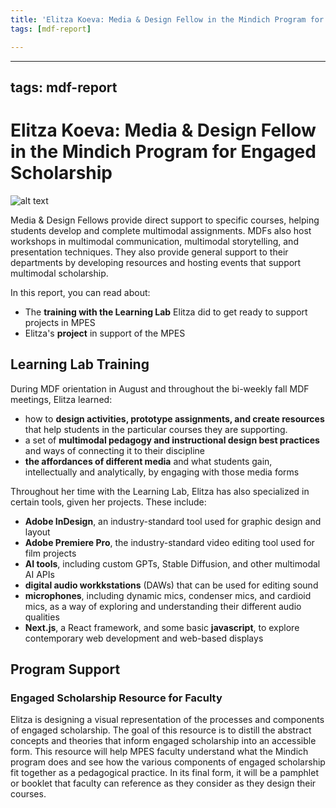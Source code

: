 ```yaml
---
title: 'Elitza Koeva: Media & Design Fellow in the Mindich Program for Engaged Scholarship'
tags: [mdf-report]

---
```


---
tags: mdf-report
---

# Elitza Koeva: Media & Design Fellow in the Mindich Program for Engaged Scholarship

![alt text](https://files.slack.com/files-pri/T0HTW3H0V-F068TA4JCBY/fall_2023-62.png?pub_secret=83b1f81d71)

Media & Design Fellows provide direct support to specific courses, helping students develop and complete multimodal assignments. MDFs also host workshops in multimodal communication, multimodal storytelling, and presentation techniques. They also provide general support to their departments by developing resources and hosting events that support multimodal scholarship.

In this report, you can read about:
* The **training with the Learning Lab** Elitza did to get ready to support projects in MPES
* Elitza's **project** in support of the MPES

## Learning Lab Training

During MDF orientation in August and throughout the bi-weekly fall MDF meetings, Elitza learned:
* how to **design activities, prototype assignments, and create resources** that help students in the particular courses they are supporting.
* a set of **multimodal pedagogy and instructional design best practices** and ways of connecting it to their discipline
* **the affordances of different media** and what students gain, intellectually and analytically, by engaging with those media forms

Throughout her time with the Learning Lab, Elitza has also specialized in certain tools, given her projects. These include:
* **Adobe InDesign**, an industry-standard tool used for graphic design and layout
* **Adobe Premiere Pro**, the industry-standard video editing tool used for film projects
* **AI tools**, including custom GPTs, Stable Diffusion, and other multimodal AI APIs
* **digital audio workkstations** (DAWs) that can be used for editing sound
* **microphones**, including dynamic mics, condenser mics, and cardioid mics, as a way of exploring and understanding their different audio qualities
* **Next.js**, a React framework, and some basic **javascript**, to explore contemporary web development and web-based displays

## Program Support

### Engaged Scholarship Resource for Faculty
Elitza is designing a visual representation of the processes and components of engaged scholarship. The goal of this resource is to distill the abstract concepts and theories that inform engaged scholarship into an accessible form. This resource will help MPES faculty understand what the Mindich program does and see how the various components of engaged scholarship fit together as a pedagogical practice. In its final form, it will be a pamphlet or booklet that faculty can reference as they consider as they design their courses.
